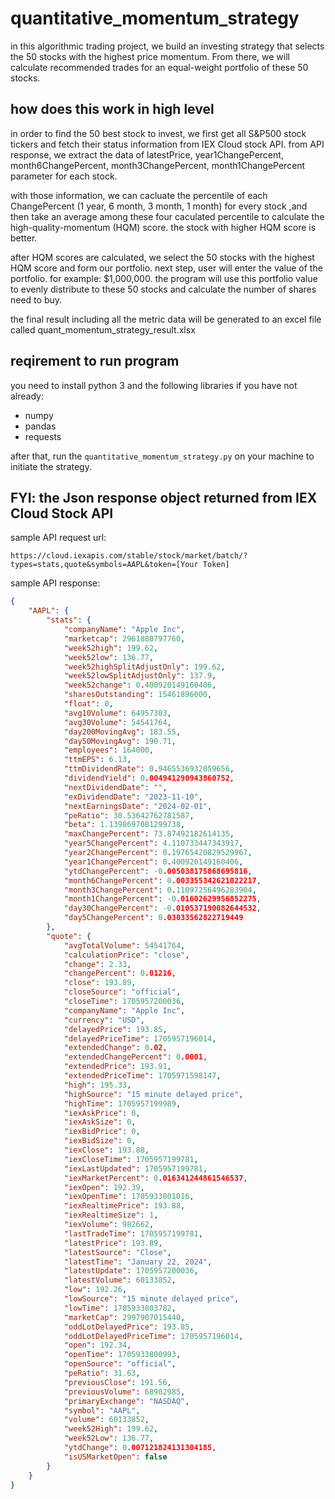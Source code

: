 # quantitative_momentum_strategy
in this algorithmic trading project, we build an investing strategy that selects the 50 stocks with the highest price momentum. From there, we will calculate recommended trades for an equal-weight portfolio of these 50 stocks.


## how does this work in high level
in order to find the 50 best stock to invest, we first get all S&P500 stock tickers and fetch their status information from IEX Cloud stock API. from API response, we extract the data of latestPrice, year1ChangePercent, month6ChangePercent, month3ChangePercent, month1ChangePercent parameter for each stock. 

with those information, we can cacluate the percentile of each ChangePercent (1 year, 6 month, 3 month, 1 month) for every stock ,and then take an average among these four caculated percentile to calculate the high-quality-momentum (HQM) score. the stock with higher HQM score is better.

after HQM scores are calculated, we select the 50 stocks with the highest HQM score and form our portfolio. next step, user will enter the value of the portfolio. for example: $1,000,000. the program will use this portfolio value to evenly distribute to these 50 stocks and calculate the number of shares need to buy.

the final result including all the metric data will be generated to an excel file called quant_momentum_strategy_result.xlsx 


## reqirement to run program
you need to install python 3 and the following libraries if you have not already:
* numpy
* pandas
* requests

after that, run the `quantitative_momentum_strategy.py` on your machine to initiate the strategy.


## FYI: the Json response object returned from IEX Cloud Stock API
sample API request url: 
```
https://cloud.iexapis.com/stable/stock/market/batch/?types=stats,quote&symbols=AAPL&token=[Your Token]
```

sample API response:
```json
{
    "AAPL": {
        "stats": {
            "companyName": "Apple Inc",
            "marketcap": 2961880797760,
            "week52high": 199.62,
            "week52low": 136.77,
            "week52highSplitAdjustOnly": 199.62,
            "week52lowSplitAdjustOnly": 137.9,
            "week52change": 0.400920149160406,
            "sharesOutstanding": 15461896000,
            "float": 0,
            "avg10Volume": 64957303,
            "avg30Volume": 54541764,
            "day200MovingAvg": 183.55,
            "day50MovingAvg": 190.71,
            "employees": 164000,
            "ttmEPS": 6.13,
            "ttmDividendRate": 0.9465536932059656,
            "dividendYield": 0.004941290943860752,
            "nextDividendDate": "",
            "exDividendDate": "2023-11-10",
            "nextEarningsDate": "2024-02-01",
            "peRatio": 30.53642762781587,
            "beta": 1.1398697081299738,
            "maxChangePercent": 73.87492182614135,
            "year5ChangePercent": 4.110733447343917,
            "year2ChangePercent": 0.19765420829529967,
            "year1ChangePercent": 0.400920149160406,
            "ytdChangePercent": -0.005038175868695816,
            "month6ChangePercent": 0.003355342621022217,
            "month3ChangePercent": 0.11097256496283904,
            "month1ChangePercent": -0.01602629956852275,
            "day30ChangePercent": -0.010537190082644532,
            "day5ChangePercent": 0.03033562822719449
        },
        "quote": {
            "avgTotalVolume": 54541764,
            "calculationPrice": "close",
            "change": 2.33,
            "changePercent": 0.01216,
            "close": 193.89,
            "closeSource": "official",
            "closeTime": 1705957200036,
            "companyName": "Apple Inc",
            "currency": "USD",
            "delayedPrice": 193.85,
            "delayedPriceTime": 1705957196014,
            "extendedChange": 0.02,
            "extendedChangePercent": 0.0001,
            "extendedPrice": 193.91,
            "extendedPriceTime": 1705971598147,
            "high": 195.33,
            "highSource": "15 minute delayed price",
            "highTime": 1705957199989,
            "iexAskPrice": 0,
            "iexAskSize": 0,
            "iexBidPrice": 0,
            "iexBidSize": 0,
            "iexClose": 193.88,
            "iexCloseTime": 1705957199781,
            "iexLastUpdated": 1705957199781,
            "iexMarketPercent": 0.016341244861546537,
            "iexOpen": 192.39,
            "iexOpenTime": 1705933801016,
            "iexRealtimePrice": 193.88,
            "iexRealtimeSize": 1,
            "iexVolume": 982662,
            "lastTradeTime": 1705957199781,
            "latestPrice": 193.89,
            "latestSource": "Close",
            "latestTime": "January 22, 2024",
            "latestUpdate": 1705957200036,
            "latestVolume": 60133852,
            "low": 192.26,
            "lowSource": "15 minute delayed price",
            "lowTime": 1705933803782,
            "marketCap": 2997907015440,
            "oddLotDelayedPrice": 193.85,
            "oddLotDelayedPriceTime": 1705957196014,
            "open": 192.34,
            "openTime": 1705933800993,
            "openSource": "official",
            "peRatio": 31.63,
            "previousClose": 191.56,
            "previousVolume": 68902985,
            "primaryExchange": "NASDAQ",
            "symbol": "AAPL",
            "volume": 60133852,
            "week52High": 199.62,
            "week52Low": 136.77,
            "ytdChange": 0.007121824131304185,
            "isUSMarketOpen": false
        }
    }
}
```